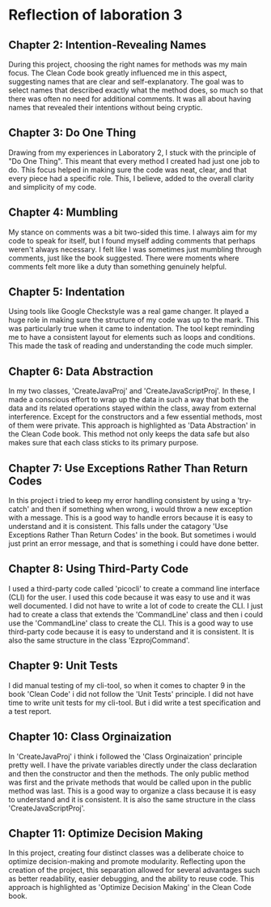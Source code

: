 # Reflection of laboration 3

## Chapter 2: Intention-Revealing Names
During this project, choosing the right names for methods was my main focus. The Clean Code book greatly influenced me in this aspect, suggesting names that are clear and self-explanatory. The goal was to select names that described exactly what the method does, so much so that there was often no need for additional comments. It was all about having names that revealed their intentions without being cryptic.

## Chapter 3: Do One Thing
Drawing from my experiences in Laboratory 2, I stuck with the principle of "Do One Thing". This meant that every method I created had just one job to do. This focus helped in making sure the code was neat, clear, and that every piece had a specific role. This, I believe, added to the overall clarity and simplicity of my code.

## Chapter 4: Mumbling
My stance on comments was a bit two-sided this time. I always aim for my code to speak for itself, but I found myself adding comments that perhaps weren't always necessary. I felt like I was sometimes just mumbling through comments, just like the book suggested. There were moments where comments felt more like a duty than something genuinely helpful.

## Chapter 5: Indentation
Using tools like Google Checkstyle was a real game changer. It played a huge role in making sure the structure of my code was up to the mark. This was particularly true when it came to indentation. The tool kept reminding me to have a consistent layout for elements such as loops and conditions. This made the task of reading and understanding the code much simpler.

## Chapter 6: Data Abstraction 
In my two classes, 'CreateJavaProj' and 'CreateJavaScriptProj'. In these, I made a conscious effort to wrap up the data in such a way that both the data and its related operations stayed within the class, away from external interference. Except for the constructors and a few essential methods, most of them were private. This approach is highlighted as 'Data Abstraction' in the Clean Code book. This method not only keeps the data safe but also makes sure that each class sticks to its primary purpose.

## Chapter 7: Use Exceptions Rather Than Return Codes
In this project i tried to keep my error handling consistent by using a 'try-catch' and then if something when wrong, i would throw a new exception with a message. This is a good way to handle errors because it is easy to understand and it is consistent. This falls under the catagory 'Use Exceptions Rather Than Return Codes' in the book. But sometimes i would just print an error message, and that is something i could have done better.

## Chapter 8: Using Third-Party Code
I used a third-party code called 'picocli' to create a command line interface (CLI) for the user. I used this code because it was easy to use and it was well documented. I did not have to write a lot of code to create the CLI. I just had to create a class that extends the 'CommandLine' class and then i could use the 'CommandLine' class to create the CLI. This is a good way to use third-party code because it is easy to understand and it is consistent. It is also the same structure in the class 'EzprojCommand'.

## Chapter 9: Unit Tests
I did manual testing of my cli-tool, so when it comes to chapter 9 in the book 'Clean Code' i did not follow the 'Unit Tests' principle. I did not have time to write unit tests for my cli-tool. But i did write a test specification and a test report. 

## Chapter 10: Class Orginaization
In 'CreateJavaProj' i think i followed the 'Class Orginaization' principle pretty well. I have the private variables directly under the class declaration and then the constructor and then the methods. The only public method was first and the private methods that would be called upon in the public method was last. This is a good way to organize a class because it is easy to understand and it is consistent. It is also the same structure in the class 'CreateJavaScriptProj'.

## Chapter 11: Optimize Decision Making
In this project, creating four distinct classes was a deliberate choice to optimize decision-making and promote modularity. Reflecting upon the creation of the project, this separation allowed for several advantages such as better readability, easier debugging, and the ability to reuse code. This approach is highlighted as 'Optimize Decision Making' in the Clean Code book. 